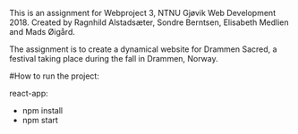 This is an assignment for Webproject 3, NTNU Gjøvik Web Development 2018. 
Created by Ragnhild Alstadsæter, Sondre Berntsen, Elisabeth Medlien and Mads Øigård.

The assignment is to create a dynamical website for Drammen Sacred, a festival taking place during the fall in Drammen, Norway. 

#How to run the project:

react-app:
- npm install
- npm start